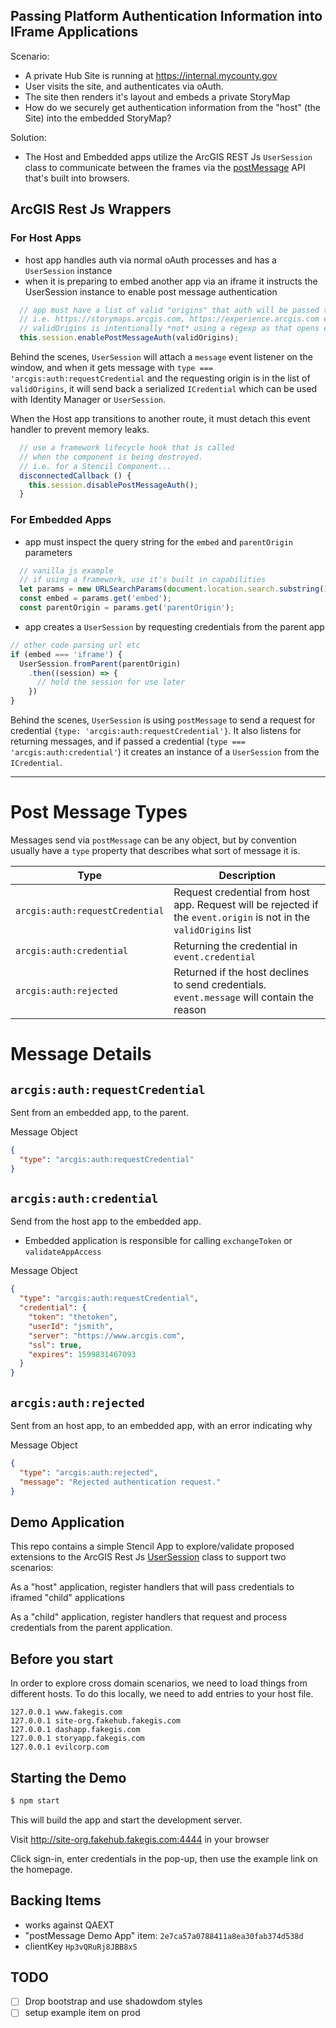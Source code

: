 ## Passing Platform Authentication Information into IFrame Applications

Scenario:

- A private Hub Site is running at https://internal.mycounty.gov
- User visits the site, and authenticates via oAuth.
- The site then renders it's layout and embeds a private StoryMap
- How do we securely get authentication information from the "host" (the Site) into the embedded StoryMap?


Solution:
- The Host and Embedded apps utilize the ArcGIS REST Js `UserSession` class to communicate between the frames via the [postMessage](https://developer.mozilla.org/en-US/docs/Web/API/Window/postMessage) API that's built into browsers.

## ArcGIS Rest Js Wrappers

### For Host Apps
- host app handles auth via normal oAuth processes and has a `UserSession` instance
- when it is preparing to embed another app via an iframe it instructs the UserSession instance to enable post message authentication

```js
  // app must have a list of valid "origins" that auth will be passed to
  // i.e. https://storymaps.arcgis.com, https://experience.arcgis.com etc
  // validOrigins is intentionally *not* using a regexp as that opens exploits
  this.session.enablePostMessageAuth(validOrigins);
```

Behind the scenes, `UserSession` will attach a `message` event listener on the window, and when it gets message with `type === 'arcgis:auth:requestCredential` and the requesting origin is in the list of `validOrigins`, it will send back a serialized `ICredential` which can be used with Identity Manager or `UserSession`.

When the Host app transitions to another route, it must detach this event handler to prevent memory leaks.

```js
  // use a framework lifecycle hook that is called 
  // when the component is being destroyed.
  // i.e. for a Stencil Component...
  disconnectedCallback () {
    this.session.disablePostMessageAuth();
  }
```


### For Embedded Apps
- app must inspect the query string for the `embed` and `parentOrigin` parameters

```js
  // vanilla js example
  // if using a framework, use it's built in capabilities
  let params = new URLSearchParams(document.location.search.substring(1));
  const embed = params.get('embed');
  const parentOrigin = params.get('parentOrigin');
```

- app creates a `UserSession` by requesting credentials from the parent app

```js
// other code parsing url etc
if (embed === 'iframe') {
  UserSession.fromParent(parentOrigin)
    .then((session) => {
      // hold the session for use later
    })
}
```

Behind the scenes, `UserSession` is using `postMessage` to send a request for credential `{type: 'arcgis:auth:requestCredential'}`. It also listens for returning messages, and if passed a credential (`type === 'arcgis:auth:credential'`) it creates an instance of a `UserSession` from the `ICredential`.

---

# Post Message Types
Messages send via `postMessage` can be any object, but by convention usually have a `type` property that describes what sort of message it is.

| Type | Description |
| -- | -- |
| `arcgis:auth:requestCredential` | Request credential from host app. Request will be rejected if the `event.origin` is not in the `validOrigins` list |
| `arcgis:auth:credential` | Returning the credential in `event.credential` |
| `arcgis:auth:rejected` | Returned if the host declines to send credentials. `event.message` will contain the reason |




# Message Details

## `arcgis:auth:requestCredential`
Sent from an embedded app, to the parent.

Message Object
```json
{
  "type": "arcgis:auth:requestCredential"
}
```

## `arcgis:auth:credential`
Send from the host app to the embedded app. 
- Embedded application is responsible for calling `exchangeToken` or `validateAppAccess`


Message Object
```json
{
  "type": "arcgis:auth:requestCredential",
  "credential": {
    "token": "thetoken",
    "userId": "jsmith",
    "server": "https://www.arcgis.com",
    "ssl": true,
    "expires": 1599831467093
  }
}
```

## `arcgis:auth:rejected`
Sent from an host app, to an embedded app, with an error indicating why 

Message Object
```json
{
  "type": "arcgis:auth:rejected",
  "message": "Rejected authentication request."
}
```



## Demo Application

This repo contains a simple Stencil App to explore/validate proposed extensions to the ArcGIS Rest Js [UserSession](https://esri.github.io/arcgis-rest-js/api/auth/UserSession/) class to support two scenarios:

As a "host" application, register handlers that will pass credentials to iframed "child" applications

As a "child" application, register handlers that request and process credentials from the parent application.



## Before you start
In order to explore cross domain scenarios, we need to load things from different hosts. To do this locally, we need to add entries to your host file.

```
127.0.0.1 www.fakegis.com
127.0.0.1 site-org.fakehub.fakegis.com
127.0.0.1 dashapp.fakegis.com
127.0.0.1 storyapp.fakegis.com
127.0.0.1 evilcorp.com
```

## Starting the Demo

```sh
$ npm start
```

This will build the app and start the development server. 

Visit http://site-org.fakehub.fakegis.com:4444 in your browser

Click sign-in, enter credentials in the pop-up, then use the example link on the homepage.


## Backing Items
- works against QAEXT
- "postMessage Demo App" item: `2e7ca57a0788411a8ea30fab374d538d`
- clientKey `Hp3vQRuRj8JBB8xS`

## TODO
- [ ] Drop bootstrap and use shadowdom styles
- [ ] setup example item on prod